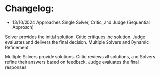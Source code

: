 # Changelog:

-  13/10/2024
  Approaches
  Single Solver, Critic, and Judge (Sequential Approach)
  
  Solver provides the initial solution.
  Critic critiques the solution.
  Judge evaluates and delivers the final decision.
  Multiple Solvers and Dynamic Refinement
  
  Multiple Solvers provide solutions.
  Critic reviews all solutions, and Solvers refine their answers based on feedback.
  Judge evaluates the final responses.
